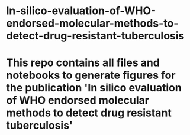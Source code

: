 # In-silico-evaluation-of-WHO-endorsed-molecular-methods-to-detect-drug-resistant-tuberculosis
# This repo contains all files and notebooks to generate figures for the publication 'In silico evaluation of WHO endorsed molecular methods to detect drug resistant tuberculosis'
